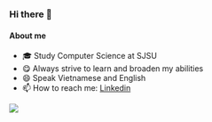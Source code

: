 ### Hi there 👋

#### About me
- 🎓 Study Computer Science at SJSU
- 😋 Always strive to learn and broaden my abilities
- 😄 Speak Vietnamese and English
- 📫 How to reach me: [Linkedin](https://www.linkedin.com/in/nhien-lam/)


<img src="https://github-readme-stats.vercel.app/api?username=nhienlam&&show_icons=true&theme=midnight-purple">

<!--- (url)[![Top Langs](https://github-readme-stats.vercel.app/api/top-langs/?username=nhienlam&theme=midnight-purple)](https://github.com/nhienlam/github-readme-stats) --->
